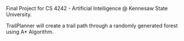 Final Project for CS 4242 - Artificial Intelligence @ Kennesaw State University.

TrailPlanner will create a trail path through a randomly generated forest using A* Algorithm.